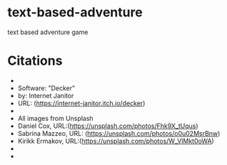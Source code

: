 # text-based-adventure
text based adventure game


# Citations 
*
* Software: "Decker"
* by: Internet Janitor 
* URL: (https://internet-janitor.itch.io/decker)
*
* All images from Unsplash 
* Daniel Cox, URL:(https://unsplash.com/photos/Fhk9X_tUqus)
* Sabrina Mazzeo, URL: (https://unsplash.com/photos/o0u02MsrBnw)
* Kirikk Ermakov, URL:(https://unsplash.com/photos/W_VlMkt0oWA)
*  
*  
